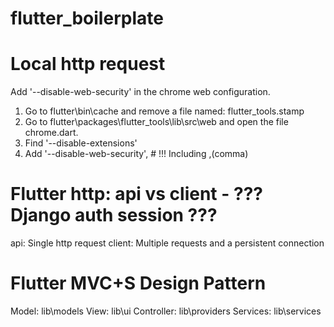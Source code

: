 # flutter_boilerplate

# Local http request
Add '--disable-web-security' in the chrome web configuration.
1. Go to flutter\bin\cache and remove a file named: flutter_tools.stamp
2. Go to flutter\packages\flutter_tools\lib\src\web and open the file chrome.dart.
3. Find '--disable-extensions'
4. Add '--disable-web-security',            # !!! Including ,(comma)

# Flutter http: api vs client - ??? Django auth session ???
api: Single http request
client: Multiple requests and a persistent connection


# Flutter MVC+S Design Pattern
Model:      lib\models
View:       lib\ui
Controller: lib\providers
Services:   lib\services